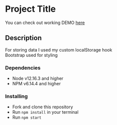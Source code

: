 # Project Title

You can check out working DEMO [here](https://artemlav.github.io/grocery-list/)

## Description

For storing data I used my custom localStorage hook\
Bootstrap used for styling

### Dependencies
* Node v12.16.3 and higher
* NPM v6.14.4 and higher


### Installing
* Fork and clone this repository
* Run `npm install` in your terminal
* Run `npm start`

